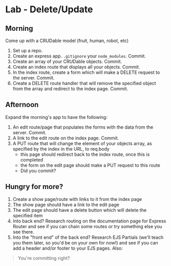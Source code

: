 # Lab - Delete/Update

## Morning

Come up with a CRUDable model (fruit, human, robot, etc)

1. Set up a repo.
1. Create an express app. `.gitignore` your `node_modules`. Commit.
1. Create an array of your CRUDable objects. Commit.
1. Create an index route that displays all your objects. Commit.
1. In the index route, create a form which will make a DELETE request to the server.  Commit.
1. Create a DELETE route handler that will remove the specified object from the array and redirect to the index page. Commit.

## Afternoon

Expand the morning's app to have the following:

1. An edit route/page that populates the forms with the data from the server. Commit.
1. A link to the edit route on the index page. Commit.
1. A PUT route that will change the element of your objects array, as specified by the index in the URL, to req.body
    - this page should redirect back to the index route, once this is completed
    - the form on the edit page should make a PUT request to this route
    - Did you commit?
    
## Hungry for more?

1. Create a show page/route with links to it from the index page
1. The show page should have a link to the edit page
1. The edit page should have a delete button which will delete the specified item
1. Into back end? Research routing on the documentation page for Express Router and see if you can chain some routes or try something else you see there.
1. Into the "front end" of the back end?  Research EJS Partials (we'll teach you them later, so you'd be on your own for now!) and see if you can add a header and/or footer to your EJS pages.
Also:
>You're committing right?
